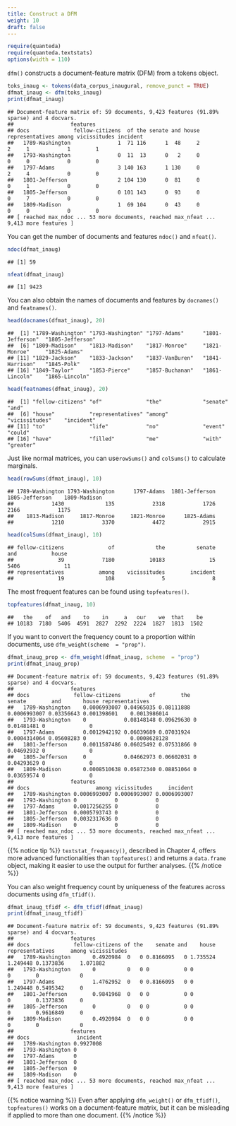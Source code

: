 ```yaml
---
title: Construct a DFM
weight: 10
draft: false
---
```



```r
require(quanteda)
require(quanteda.textstats)
options(width = 110)
```

`dfm()` constructs a document-feature matrix (DFM) from a tokens object.


```r
toks_inaug <- tokens(data_corpus_inaugural, remove_punct = TRUE)
dfmat_inaug <- dfm(toks_inaug)
print(dfmat_inaug)
```

```
## Document-feature matrix of: 59 documents, 9,423 features (91.89% sparse) and 4 docvars.
##                  features
## docs              fellow-citizens  of the senate and house representatives among vicissitudes incident
##   1789-Washington               1  71 116      1  48     2               2     1            1        1
##   1793-Washington               0  11  13      0   2     0               0     0            0        0
##   1797-Adams                    3 140 163      1 130     0               2     4            0        0
##   1801-Jefferson                2 104 130      0  81     0               0     1            0        0
##   1805-Jefferson                0 101 143      0  93     0               0     7            0        0
##   1809-Madison                  1  69 104      0  43     0               0     0            0        0
## [ reached max_ndoc ... 53 more documents, reached max_nfeat ... 9,413 more features ]
```

You can get the number of documents and features `ndoc()` and `nfeat()`.


```r
ndoc(dfmat_inaug)
```

```
## [1] 59
```

```r
nfeat(dfmat_inaug)
```

```
## [1] 9423
```

You can also obtain the names of documents and features by `docnames()` and `featnames()`.


```r
head(docnames(dfmat_inaug), 20)
```

```
##  [1] "1789-Washington" "1793-Washington" "1797-Adams"      "1801-Jefferson"  "1805-Jefferson" 
##  [6] "1809-Madison"    "1813-Madison"    "1817-Monroe"     "1821-Monroe"     "1825-Adams"     
## [11] "1829-Jackson"    "1833-Jackson"    "1837-VanBuren"   "1841-Harrison"   "1845-Polk"      
## [16] "1849-Taylor"     "1853-Pierce"     "1857-Buchanan"   "1861-Lincoln"    "1865-Lincoln"
```

```r
head(featnames(dfmat_inaug), 20)
```

```
##  [1] "fellow-citizens" "of"              "the"             "senate"          "and"            
##  [6] "house"           "representatives" "among"           "vicissitudes"    "incident"       
## [11] "to"              "life"            "no"              "event"           "could"          
## [16] "have"            "filled"          "me"              "with"            "greater"
```

Just like normal matrices, you can use`rowSums()` and `colSums()` to calculate marginals. 


```r
head(rowSums(dfmat_inaug), 10)
```

```
## 1789-Washington 1793-Washington      1797-Adams  1801-Jefferson  1805-Jefferson    1809-Madison 
##            1430             135            2318            1726            2166            1175 
##    1813-Madison     1817-Monroe     1821-Monroe      1825-Adams 
##            1210            3370            4472            2915
```

```r
head(colSums(dfmat_inaug), 10)
```

```
## fellow-citizens              of             the          senate             and           house 
##              39            7180           10183              15            5406              11 
## representatives           among    vicissitudes        incident 
##              19             108               5               8
```

The most frequent features can be found using `topfeatures()`.


```r
topfeatures(dfmat_inaug, 10)
```

```
##   the    of   and    to    in     a   our    we  that    be 
## 10183  7180  5406  4591  2827  2292  2224  1827  1813  1502
```

If you want to convert the frequency count to a proportion within documents, use `dfm_weight(scheme  = "prop")`.


```r
dfmat_inaug_prop <- dfm_weight(dfmat_inaug, scheme  = "prop")
print(dfmat_inaug_prop)
```

```
## Document-feature matrix of: 59 documents, 9,423 features (91.89% sparse) and 4 docvars.
##                  features
## docs              fellow-citizens         of        the       senate        and       house representatives
##   1789-Washington    0.0006993007 0.04965035 0.08111888 0.0006993007 0.03356643 0.001398601    0.0013986014
##   1793-Washington    0            0.08148148 0.09629630 0            0.01481481 0              0           
##   1797-Adams         0.0012942192 0.06039689 0.07031924 0.0004314064 0.05608283 0              0.0008628128
##   1801-Jefferson     0.0011587486 0.06025492 0.07531866 0            0.04692932 0              0           
##   1805-Jefferson     0            0.04662973 0.06602031 0            0.04293629 0              0           
##   1809-Madison       0.0008510638 0.05872340 0.08851064 0            0.03659574 0              0           
##                  features
## docs                     among vicissitudes     incident
##   1789-Washington 0.0006993007 0.0006993007 0.0006993007
##   1793-Washington 0            0            0           
##   1797-Adams      0.0017256255 0            0           
##   1801-Jefferson  0.0005793743 0            0           
##   1805-Jefferson  0.0032317636 0            0           
##   1809-Madison    0            0            0           
## [ reached max_ndoc ... 53 more documents, reached max_nfeat ... 9,413 more features ]
```

{{% notice tip %}}
`textstat_frequency()`, described in Chapter 4, offers more advanced functionalities than `topfeatures()` and returns a `data.frame` object, making it easier to use the output for further analyses.
{{% /notice %}}


You can also weight frequency count by uniqueness of the features across documents using `dfm_tfidf()`.


```r
dfmat_inaug_tfidf <- dfm_tfidf(dfmat_inaug)
print(dfmat_inaug_tfidf)
```

```
## Document-feature matrix of: 59 documents, 9,423 features (91.89% sparse) and 4 docvars.
##                  features
## docs              fellow-citizens of the    senate and    house representatives     among vicissitudes
##   1789-Washington       0.4920984  0   0 0.8166095   0 1.735524        1.249448 0.1373836     1.071882
##   1793-Washington       0          0   0 0           0 0               0        0             0       
##   1797-Adams            1.4762952  0   0 0.8166095   0 0               1.249448 0.5495342     0       
##   1801-Jefferson        0.9841968  0   0 0           0 0               0        0.1373836     0       
##   1805-Jefferson        0          0   0 0           0 0               0        0.9616849     0       
##   1809-Madison          0.4920984  0   0 0           0 0               0        0             0       
##                  features
## docs               incident
##   1789-Washington 0.9927008
##   1793-Washington 0        
##   1797-Adams      0        
##   1801-Jefferson  0        
##   1805-Jefferson  0        
##   1809-Madison    0        
## [ reached max_ndoc ... 53 more documents, reached max_nfeat ... 9,413 more features ]
```

{{% notice warning %}}
Even after applying  `dfm_weight()` or `dfm_tfidf()`, `topfeatures()` works on a document-feature matrix, but it can be misleading if applied to more than one document.
{{% /notice %}}
